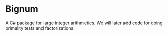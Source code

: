 # Bignum
A C# package for large integer arithmetics.
We will later add code for doing primality tests and
factorizations.
